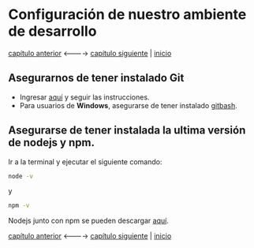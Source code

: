 # Configuración de nuestro ambiente de desarrollo

[capítulo anterior](Chapter_02.md) <----> [capítulo siguiente](Chapter_04.md) | [inicio](README.md)

## Asegurarnos de tener instalado Git

- Ingresar [aquí](https://git-scm.com/book/en/v2/Getting-Started-Installing-Git) y seguir las instrucciones.
- Para usuarios de **Windows**, asegurarse de tener instalado [gitbash](https://gitforwindows.org/).

## Asegurarse de tener instalada la ultima versión de nodejs y npm.

Ir a la terminal y ejecutar el siguiente comando:

```bash
node -v
```

y

```bash
npm -v
```

Nodejs junto con npm se pueden descargar [aquí](https://nodejs.org/en/download/).

[capítulo anterior](Chapter_02.md) <----> [capítulo siguiente](Chapter_04.md) | [inicio](README.md)
